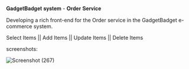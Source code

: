 𝐆𝐚𝐝𝐠𝐞𝐭𝐁𝐚𝐝𝐠𝐞𝐭 𝐬𝐲𝐬𝐭𝐞𝐦  - 𝐎𝐫𝐝𝐞𝐫 𝐒𝐞𝐫𝐯𝐢𝐜𝐞

Developing a rich front-end for the Order service in the GadgetBadget e-commerce system.


Select Items || Add Items || Update Items || Delete Items

screenshots:

![Screenshot (267)](https://user-images.githubusercontent.com/68727030/127603008-39655bec-2643-4772-923e-c00b21f9885e.png)





